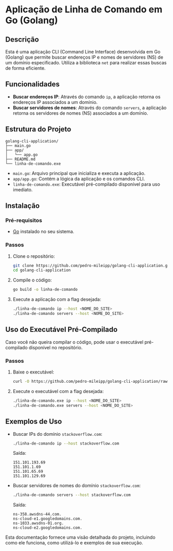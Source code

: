 
# Aplicação de Linha de Comando em Go (Golang)

## Descrição

Esta é uma aplicação CLI (Command Line Interface) desenvolvida em Go (Golang) que permite buscar endereços IP e nomes de servidores (NS) de um domínio especificado. Utiliza a biblioteca `net` para realizar essas buscas de forma eficiente.

## Funcionalidades

- **Buscar endereços IP**: Através do comando `ip`, a aplicação retorna os endereços IP associados a um domínio.
- **Buscar servidores de nomes**: Através do comando `servers`, a aplicação retorna os servidores de nomes (NS) associados a um domínio.

## Estrutura do Projeto

```
golang-cli-application/
├── main.go
├── app/
│   └── app.go
├── README.md
└── linha-de-comando.exe
```

- `main.go`: Arquivo principal que inicializa e executa a aplicação.
- `app/app.go`: Contém a lógica da aplicação e os comandos CLI.
- `linha-de-comando.exe`: Executável pré-compilado disponível para uso imediato.

## Instalação

### Pré-requisitos

- [Go](https://golang.org/dl/) instalado no seu sistema.

### Passos

1. Clone o repositório:

    ```sh
    git clone https://github.com/pedro-mileipp/golang-cli-application.git
    cd golang-cli-application
    ```

2. Compile o código:

    ```sh
    go build -o linha-de-comando
    ```

3. Execute a aplicação com a flag desejada:

    ```sh
    ./linha-de-comando ip --host <NOME_DO_SITE>
    ./linha-de-comando servers --host <NOME_DO_SITE>
    ```

## Uso do Executável Pré-Compilado

Caso você não queira compilar o código, pode usar o executável pré-compilado disponível no repositório.

### Passos

1. Baixe o executável:

    ```sh
    curl -O https://github.com/pedro-mileipp/golang-cli-application/raw/main/linha-de-comando.exe
    ```

2. Execute o executável com a flag desejada:

    ```sh
    ./linha-de-comando.exe ip --host <NOME_DO_SITE>
    ./linha-de-comando.exe servers --host <NOME_DO_SITE>
    ```

## Exemplos de Uso

- Buscar IPs do domínio `stackoverflow.com`:

    ```sh
    ./linha-de-comando ip --host stackoverflow.com
    ```

    Saída:

    ```
    151.101.193.69
    151.101.1.69
    151.101.65.69
    151.101.129.69
    ```

- Buscar servidores de nomes do domínio `stackoverflow.com`:

    ```sh
    ./linha-de-comando servers --host stackoverflow.com
    ```

    Saída:

    ```
    ns-358.awsdns-44.com.
    ns-cloud-e1.googledomains.com.
    ns-1033.awsdns-01.org.
    ns-cloud-e2.googledomains.com.
    ```
    

Esta documentação fornece uma visão detalhada do projeto, incluindo como ele funciona, como utilizá-lo e exemplos de sua execução.
